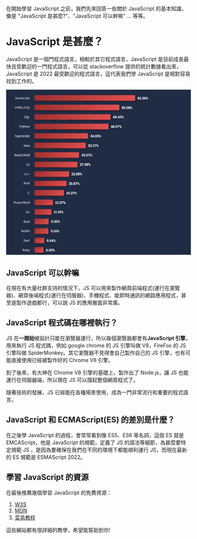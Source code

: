 在開始學習 JavaScript 之前，我們先來回答一些關於 JavaScript 的基本知識，像是 "JavaScript 是甚麼?"、"JavaScript 可以幹嘛" ... 等等。

# JavaScript 是甚麼？

JavaScript 是一個門程式語言，相較於其它程式語言，JavaScript 是目前成長最快且受歡迎的一門程式語言，可以從 stackoverflow 提供的統計數據看出來，JavaScript 是 2022 最受歡迎的程式語言，這代表我們學 JavaScript 是相對容易找到工作的。

![favirate laguage](1.jpeg)

## JavaScript 可以幹嘛
在現在有大量社群支持的情況下，JS 可以用來製作網頁前端程式(運行在瀏覽器)、網頁後端程式(運行在伺服器)、手機程式、能即時通訊的網路應用程式，甚至是製作遊戲都行，可以說 JS 的應用層面非常廣。

## JavaScript 程式碼在哪裡執行？
JS 在**一開始**被設計只能在瀏覽器運行，所以每個瀏覽器都會有**JavaScript 引擎**，用來執行 JS 程式碼，例如 google chrome 的 JS 引擎叫做 V8，FireFox 的 JS 引擎叫做 SpiderMonkey。其它瀏覽器不見得會自己製作自己的 JS 引擎，也有可能直接使用已經被製作好的 Chrome V8 引擎。

到了後來，有大神在 Chrome V8 引擎的基礎上，製作出了 Node.js，讓 JS 也能運行在伺服器端，所以現在 JS 可以撐起整個網頁程式了。

隨著技術的發展，JS 已經能在各種場景使用，成為一門非常流行和重要的程式語言。

## JavaScript 和 ECMAScript(ES) 的差別是什麼？
在之後學 JavaScript 的過程，會常常看到像 ES5、ES6 等名詞，這個 ES 就是 EMCAScript，他是 JavaScript 的規範，定義了 JS 的語法等細節，為甚麼要特定規範 JS ，是因為要確保在我們在不同的環境下都能順利運行 JS，而現在最新的 ES 規範是 ESMAScript 2022。

## 學習 JavaScript 的資源
在最後推薦幾個學習 JavaScript 的免費資源：
1. [W3S](https://www.w3schools.com/js/default.asp)
2. [MDN](https://developer.mozilla.org/zh-TW/docs/Learn/JavaScript)
3. [菜鳥教程](https://www.runoob.com/js/js-tutorial.html)

這些網站都有很詳細的教學，希望能幫助到你!
